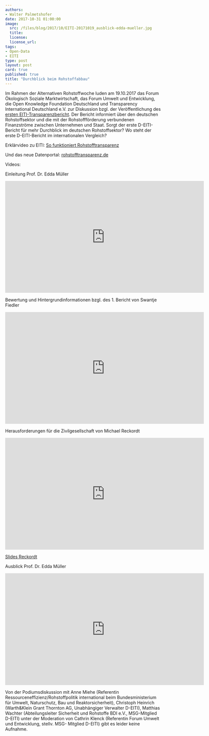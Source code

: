 ```yaml
---
authors: 
- Walter Palmetshofer
date: 2017-10-31 01:00:00
image:
  src: /files/blog/2017/10/EITI-20171019_ausblick-edda-mueller.jpg
  title: 
  license:
  license_url: 
tags:
- Open-Data
- EITI
type: post
layout: post
card: true
published: true
title: "Durchblick beim Rohstoffabbau" 
---
```


Im Rahmen der Alternativen Rohstoffwoche luden am 19.10.2017 das Forum Ökologisch Soziale Marktwirtschaft, das Forum Umwelt und Entwicklung, die Open Knowledge Foundation Deutschland und Transparency International Deutschland e.V. zur Diskussion bzgl. der Veröffentlichung des [ersten EITI-Transparenzbericht](www.d-eiti.de/wp-content/uploads/2017/08/1_D-EITI_Bericht_-fuer_-2016.pdf). Der Bericht informiert über den deutschen Rohstoffsektor und die mit der Rohstoffförderung verbundenen Finanzströme zwischen Unternehmen und Staat. Sorgt der erste D-EITI-Bericht für mehr Durchblick im deutschen Rohstoffsektor? Wo steht der erste D-EITI-Bericht im internationalen Vergleich? 

Erklärvideo zu EITI: [So funktioniert Rohstofftransparenz](https://www.facebook.com/EITIDeutschland/videos/254272028419241/)

Und das neue Datenportal: [rohstofftransparenz.de](rohstofftransparenz.de) 

Videos:

Einleitung Prof. Dr. Edda Müller  
<iframe width="640" height="360" src="https://www.youtube.com/embed/EqCd3Trxiug" frameborder="0" gesture="media" allowfullscreen></iframe>

Bewertung und Hintergrundinformationen bzgl. des 1. Bericht von Swantje Fiedler
<iframe width="640" height="360" src="https://www.youtube.com/embed/Vv3uznhj0WI" frameborder="0" gesture="media" allowfullscreen></iframe>

Herausforderungen für die Zivilgesellschaft von Michael Reckordt
<iframe width="640" height="360" src="https://www.youtube.com/embed/jLZcVdJdulA" frameborder="0" gesture="media" allowfullscreen></iframe>

[Slides Reckordt](https://github.com/okfde/okfn.de/blob/master/files/blog/2017/10/2017-10-19-Durchblick-beim-Rohstoffabbau-Reckordt.pdf)

Ausblick Prof. Dr. Edda Müller
<iframe width="640" height="360" src="https://www.youtube.com/embed/QOY8iW5A33g" frameborder="0" gesture="media" allowfullscreen></iframe>


Von der Podiumsdiskussion mit Anne Miehe (Referentin Ressourceneffizienz/Rohstoffpolitik international beim Bundesministerium für Umwelt, Naturschutz, Bau und Reaktorsicherheit), Christoph Heinrich (Warth&Klein Grant Thornton AG,  Unabhängiger Verwalter D-EITI), Matthias Wachter (Abteilungsleiter Sicherheit und Rohstoffe BDI e.V., MSG-Mitglied D-EITI) unter der Moderation von Cathrin Klenck (Referentin Forum Umwelt und Entwicklung, stellv. MSG-
Mitglied D-EITI) gibt es leider keine Aufnahme. 




